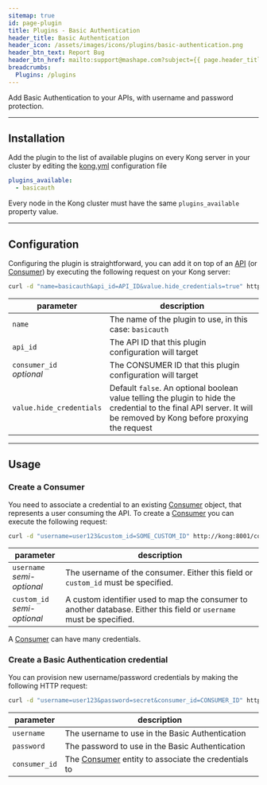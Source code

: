 ```yaml
---
sitemap: true
id: page-plugin
title: Plugins - Basic Authentication
header_title: Basic Authentication
header_icon: /assets/images/icons/plugins/basic-authentication.png
header_btn_text: Report Bug
header_btn_href: mailto:support@mashape.com?subject={{ page.header_title }} Plugin Bug
breadcrumbs:
  Plugins: /plugins
---
```


Add Basic Authentication to your APIs, with username and password protection.

---

## Installation

<!---
Make sure every Kong server in your cluster has the required dependency by executing:

```bash
$ kong install basicauth
```
-->

Add the plugin to the list of available plugins on every Kong server in your cluster by editing the [kong.yml](/docs/{{site.data.kong_latest.version}}/getting-started/configuration) configuration file

```yaml
plugins_available:
  - basicauth
```

Every node in the Kong cluster must have the same `plugins_available` property value.

---

## Configuration

Configuring the plugin is straightforward, you can add it on top of an [API](/docs/{{site.data.kong_latest.version}}/api/#api-object) (or [Consumer](/docs/{{site.data.kong_latest.version}}/api/#consumer-object)) by executing the following request on your Kong server:

```bash
curl -d "name=basicauth&api_id=API_ID&value.hide_credentials=true" http://kong:8001/plugins_configurations/
```

parameter                    | description
 ---                         | ---
`name`                       | The name of the plugin to use, in this case: `basicauth`
`api_id`                     | The API ID that this plugin configuration will target
`consumer_id`<br>*optional*  | The CONSUMER ID that this plugin configuration will target
`value.hide_credentials`     | Default `false`. An optional boolean value telling the plugin to hide the credential to the final API server. It will be removed by Kong before proxying the request

---

## Usage

### Create a Consumer

You need to associate a credential to an existing [Consumer](/docs/{{site.data.kong_latest.version}}/api/#consumer-object) object, that represents a user consuming the API. To create a [Consumer](/docs/{{site.data.kong_latest.version}}/api/#consumer-object) you can execute the following request:

```bash
curl -d "username=user123&custom_id=SOME_CUSTOM_ID" http://kong:8001/consumers/
```

parameter                       | description
 ---                            | ---
`username`<br>*semi-optional*   | The username of the consumer. Either this field or `custom_id` must be specified.
`custom_id`<br>*semi-optional*  | A custom identifier used to map the consumer to another database. Either this field or `username` must be specified.

A [Consumer](/docs/{{site.data.kong_latest.version}}/api/#consumer-object) can have many credentials.

### Create a Basic Authentication credential

You can provision new username/password credentials by making the following HTTP request:

```bash
curl -d "username=user123&password=secret&consumer_id=CONSUMER_ID" http://kong:8001/basicauth_credentials/
```

parameter                  | description
 ---                       | ---
`username`                 | The username to use in the Basic Authentication
`password`                 | The password to use in the Basic Authentication
`consumer_id`              | The [Consumer](/docs/{{site.data.kong_latest.version}}/api/#consumer-object) entity to associate the credentials to
